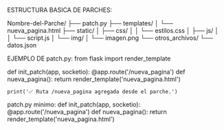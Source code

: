 ESTRUCTURA BASICA DE PARCHES:

Nombre-del-Parche/
├── patch.py
├── templates/
│   └── nueva_pagina.html
├── static/
│   ├── css/
│   │   └── estilos.css
│   ├── js/
│   │   └── script.js
│   └── img/
│       └── imagen.png
└── otros_archivos/
    └── datos.json


EJEMPLO DE patch.py:
from flask import render_template

def init_patch(app, socketio):
    @app.route('/nueva_pagina')
    def nueva_pagina():
        return render_template('nueva_pagina.html')

    print('✅ Ruta /nueva_pagina agregada desde el parche.')


patch.py minimo:
def init_patch(app, socketio):
    @app.route('/nueva_pagina')
    def nueva_pagina():
        return render_template('nueva_pagina.html')

